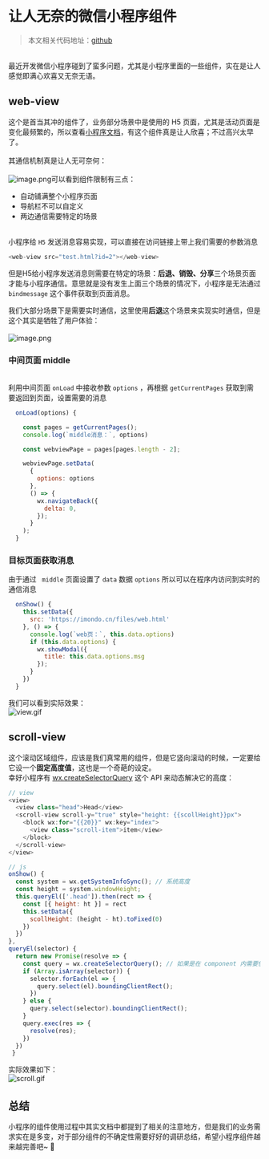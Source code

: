 # 让人无奈的微信小程序组件

> 本文相关代码地址：[github](https://github.com/imondo/mini-apps)


<br />最近开发微信小程序碰到了蛮多问题，尤其是小程序里面的一些组件，实在是让人感觉即满心欢喜又无奈无语。<br />

<a name="UqbHc"></a>
## web-view
这个是首当其冲的组件了，业务部分场景中是使用的 H5 页面，尤其是活动页面是变化最频繁的，所以查看[小程序文档](https://developers.weixin.qq.com/miniprogram/dev/component/web-view.html)，有这个组件真是让人欣喜；不过高兴太早了。<br />
<br />其通信机制真是让人无可奈何：<br />
<br />![image.png](https://cdn.nlark.com/yuque/0/2020/png/124135/1596614548712-58af743b-01b3-44cc-9cc2-97320a4a0888.png#align=left&display=inline&height=560&margin=%5Bobject%20Object%5D&name=image.png&originHeight=560&originWidth=1066&size=53360&status=done&style=none&width=1066)可以看到组件限制有三点：

- 自动铺满整个小程序页面
- 导航栏不可以自定义
- 两边通信需要特定的场景


<br />小程序给 `H5` 发送消息容易实现，可以直接在访问链接上带上我们需要的参数消息
```javascript
<web-view src="test.html?id=2"></web-view>
```
但是H5给小程序发送消息则需要在特定的场景：**后退、销毁、分享**三个场景页面才能与小程序通信。意思就是没有发生上面三个场景的情况下，小程序是无法通过 `bindmessage` 这个事件获取到页面消息。

我们大部分场景下是需要实时通信，这里使用**后退**这个场景来实现实时通信，但是这个其实是牺牲了用户体验：<br />
<br />![image.png](https://cdn.nlark.com/yuque/0/2020/png/124135/1596697447063-382e72d5-c080-4cf0-b2e1-363722c94c6d.png#align=left&display=inline&height=404&margin=%5Bobject%20Object%5D&name=image.png&originHeight=539&originWidth=208&size=16027&status=done&style=none&width=156)<br />
<a name="nzXn4"></a>
### 中间页面 middle

<br />利用中间页面 `onLoad` 中接收参数 `options` ，再根据 `getCurrentPages` 获取到需要返回到页面，设置需要的消息<br />

```javascript
  onLoad(options) {

    const pages = getCurrentPages();
    console.log(`middle消息：`, options)

    const webviewPage = pages[pages.length - 2];

    webviewPage.setData(
      {
        options: options
      },
      () => {
        wx.navigateBack({
          delta: 0,
        });
      }
    );
  }
```
<a name="nDsYY"></a>
### 目标页面获取消息
由于通过 ` middle` 页面设置了 `data` 数据 `options` 所以可以在程序内访问到实时的通信消息
```javascript
  onShow() {
    this.setData({
      src: 'https://imondo.cn/files/web.html'
    }, () => {
      console.log(`web页：`, this.data.options)
      if (this.data.options) {
        wx.showModal({
          title: this.data.options.msg
        });
      }
    })
  }
```
我们可以看到实际效果：<br />![view.gif](https://cdn.nlark.com/yuque/0/2020/gif/124135/1596698619066-330a6819-433a-4aee-858d-a3de5c8254bd.gif#align=left&display=inline&height=423&margin=%5Bobject%20Object%5D&name=view.gif&originHeight=564&originWidth=317&size=58936&status=done&style=none&width=238)<br />

<a name="4OY9c"></a>
## scroll-view
这个滚动区域组件，应该是我们真常用的组件，但是它竖向滚动的时候，一定要给它设一个**固定高度值**，这也是一个奇葩的设定。<br />幸好小程序有 [wx.createSelectorQuery](https://developers.weixin.qq.com/miniprogram/dev/api/wxml/wx.createSelectorQuery.html) 这个 API 来动态解决它的高度：
```javascript
// view
<view>
  <view class="head">Head</view>
  <scroll-view scroll-y="true" style="height: {{scollHeight}}px">
    <block wx:for="{{20}}" wx:key="index">
      <view class="scroll-item">item</view>
    </block>
  </scroll-view>
</view>

// js
onShow() {
  const system = wx.getSystemInfoSync(); // 系统高度
  const height = system.windowHeight;
  this.queryEl(['.head']).then(rect => {
    const [{ height: ht }] = rect
    this.setData({
      scollHeight: (height - ht).toFixed(0)
    })
  })
},
queryEl(selector) {
  return new Promise(resolve => {
    const query = wx.createSelectorQuery(); // 如果是在 component 内需要使用 .in(this)
    if (Array.isArray(selector)) {
      selector.forEach(el => {
        query.select(el).boundingClientRect();
      })
    } else {
      query.select(selector).boundingClientRect();
    }
    query.exec(res => {
      resolve(res);
    })
  })
 }
```
实际效果如下：<br />![scroll.gif](https://cdn.nlark.com/yuque/0/2020/gif/124135/1596700442615-70f2b336-065f-4e5a-9faf-34349a86b018.gif#align=left&display=inline&height=423&margin=%5Bobject%20Object%5D&name=scroll.gif&originHeight=564&originWidth=317&size=109055&status=done&style=none&width=238)
<a name="e5zSd"></a>
## 总结
小程序的组件使用过程中其实文档中都提到了相关的注意地方，但是我们的业务需求实在是多变，对于部分组件的不确定性需要好好的调研总结，希望小程序组件越来越完善吧~ 🤣
